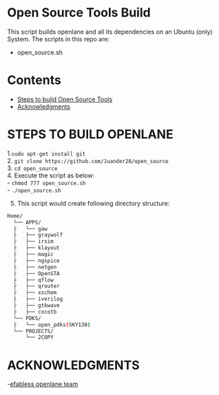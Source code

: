# Open Source Tools Build
This script builds openlane and all its dependencies on an Ubuntu (only) System.
The scripts in this repo are:
 - open_source.sh

 
# Contents
- [Steps to build Open Source Tools](#steps-to-build-openlane)
- [Acknowledgments](#acknowledgments)
 
# STEPS TO BUILD OPENLANE
1.`sudo apt-get install git`\
2. `git clone https://github.com/Juander28/open_source`\
3. `cd open_source`\
4. Execute the script as below:     
        - `chmod 777 open_source.sh`\
        - `./open_source.sh`
     
    
5. This script would create following directory structure:
```bash 
Home/
  └── APPS/
  ├   └── gaw
  ├   ├── graywolf
  ├   ├── irsim
  ├   ├── klayout
  ├   ├── magic
  ├   ├── ngspice
  ├   ├── netgen
  ├   ├── OpenSTA
  ├   ├── qflow
  ├   ├── qrouter
  ├   ├── xschem
  ├   ├── iverilog
  ├   ├── gtkwave
  ├   ├── cocotb
  └── PDKS/
  ├   └── open_pdks(SKY130)
  └── PROJECTS/
      └── 2COPY
```

# ACKNOWLEDGMENTS

-[efabless openlane team](https://github.com/efabless/openlane)
